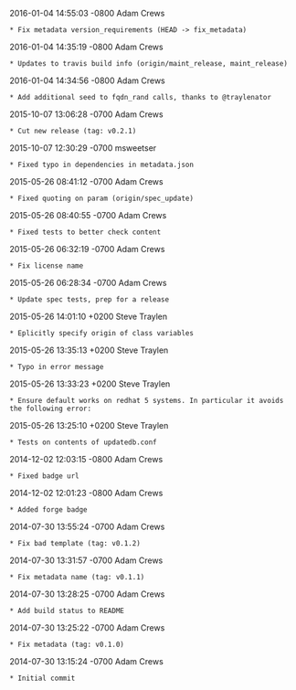 2016-01-04 14:55:03 -0800 Adam Crews 

	* Fix metadata version_requirements (HEAD -> fix_metadata)

2016-01-04 14:35:19 -0800 Adam Crews 

	* Updates to travis build info (origin/maint_release, maint_release)

2016-01-04 14:34:56 -0800 Adam Crews 

	* Add additional seed to fqdn_rand calls, thanks to @traylenator

2015-10-07 13:06:28 -0700 Adam Crews 

	* Cut new release (tag: v0.2.1)

2015-10-07 12:30:29 -0700 msweetser 

	* Fixed typo in dependencies in metadata.json

2015-05-26 08:41:12 -0700 Adam Crews 

	* Fixed quoting on param (origin/spec_update)

2015-05-26 08:40:55 -0700 Adam Crews 

	* Fixed tests to better check content

2015-05-26 06:32:19 -0700 Adam Crews 

	* Fix license name

2015-05-26 06:28:34 -0700 Adam Crews 

	* Update spec tests, prep for a release

2015-05-26 14:01:10 +0200 Steve Traylen 

	* Eplicitly specify origin of class variables

2015-05-26 13:35:13 +0200 Steve Traylen 

	* Typo in error message

2015-05-26 13:33:23 +0200 Steve Traylen 

	* Ensure default works on redhat 5 systems. In particular it avoids the following error:

2015-05-26 13:25:10 +0200 Steve Traylen 

	* Tests on contents of updatedb.conf

2014-12-02 12:03:15 -0800 Adam Crews 

	* Fixed badge url

2014-12-02 12:01:23 -0800 Adam Crews 

	* Added forge badge

2014-07-30 13:55:24 -0700 Adam Crews 

	* Fix bad template (tag: v0.1.2)

2014-07-30 13:31:57 -0700 Adam Crews 

	* Fix metadata name (tag: v0.1.1)

2014-07-30 13:28:25 -0700 Adam Crews 

	* Add build status to README

2014-07-30 13:25:22 -0700 Adam Crews 

	* Fix metadata (tag: v0.1.0)

2014-07-30 13:15:24 -0700 Adam Crews 

	* Initial commit

